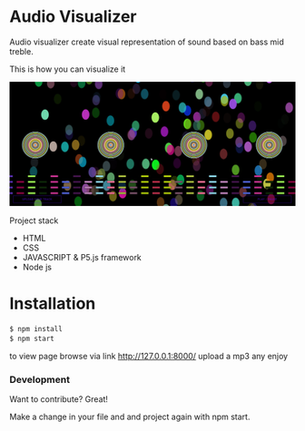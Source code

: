 # Audio Visualizer 


Audio visualizer create visual representation of sound based on bass mid treble.

This is how you can visualize it

![picture](page.jpg)

Project stack
  - HTML
  - CSS
  - JAVASCRIPT & P5.js framework
  - Node js 

# Installation 
```sh
$ npm install
$ npm start
`````````````````````````````
to view page browse via link http://127.0.0.1:8000/ upload a mp3 any enjoy 



### Development

Want to contribute? Great!

Make a change in your file and and project again with npm start.


